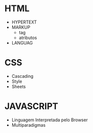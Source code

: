 # HTML 

- HYPERTEXT 
- MARKUP 
  - tag
  - atributos
- LANGUAG

# CSS

- Cascading
- Style
- Sheets

# JAVASCRIPT

- Linguagem Interpretada pelo Browser
- Multiparadigmas